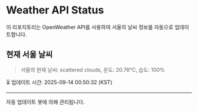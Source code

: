 
# Weather API Status

이 리포지토리는 OpenWeather API를 사용하여 서울의 날씨 정보를 자동으로 업데이트합니다.

## 현재 서울 날씨
> 서울의 현재 날씨: scattered clouds, 온도: 20.76°C, 습도: 100%

⏳ 업데이트 시간: 2025-09-14 00:50:32 (KST)

---
자동 업데이트 봇에 의해 관리됩니다.
